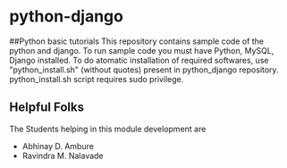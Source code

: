 # python-django
##Python basic tutorials
This repository contains sample code of the python and django. To run sample code you must have Python, MySQL, Django installed.
To do atomatic installation of required softwares, use "python_install.sh" (without quotes) present in python_django repository. python_install.sh script requires sudo privilege.

## Helpful Folks
The Students helping in this module development are

* Abhinay D. Ambure
* Ravindra M. Nalavade
